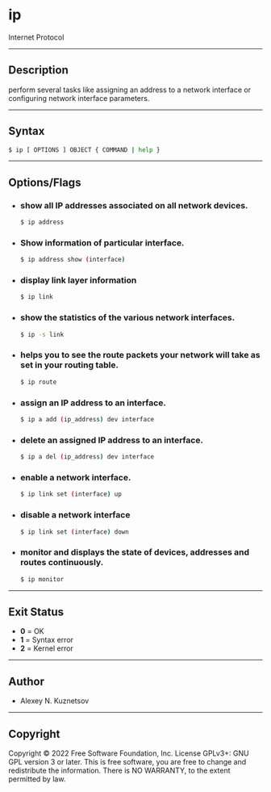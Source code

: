 # ip
Internet Protocol

---

## Description
perform several tasks like assigning an address to a network interface or configuring network interface parameters.

---

## Syntax
```bash
$ ip [ OPTIONS ] OBJECT { COMMAND | help }
```
---

## Options/Flags
- ###  show all IP addresses associated on all network devices.
    ```bash
    $ ip address
    ```
- ###  Show information of particular interface.
    ```bash
    $ ip address show (interface)
    ```
- ###  display link layer information
    ```bash
    $ ip link
    ```
- ### show the statistics of the various network interfaces.
    ```bash
    $ ip -s link
    ```
- ###  helps you to see the route packets your network will take as set in your routing table.
    ```bash
    $ ip route
    ```
- ### assign an IP address to an interface.
    ```bash
    $ ip a add (ip_address) dev interface
    ```
- ###  delete an assigned IP address to an interface.
    ```bash
    $ ip a del (ip_address) dev interface
    ```
- ### enable a network interface.
    ```bash
    $ ip link set (interface) up
    ```
- ### disable a network interface
    ```bash
    $ ip link set (interface) down
    ```

- ###  monitor and displays the state of devices, addresses and routes continuously.
    ```bash
    $ ip monitor
    ```

---

## Exit Status
- **0** = OK
- **1** = Syntax error
- **2** = Kernel error
---

## Author
- Alexey N. Kuznetsov


---

## Copyright
Copyright © 2022 Free Software Foundation, Inc. License GPLv3+: GNU GPL version 3 or later.
This is free software, you are free to change and redistribute the information. There is NO WARRANTY, to the extent permitted by law.
